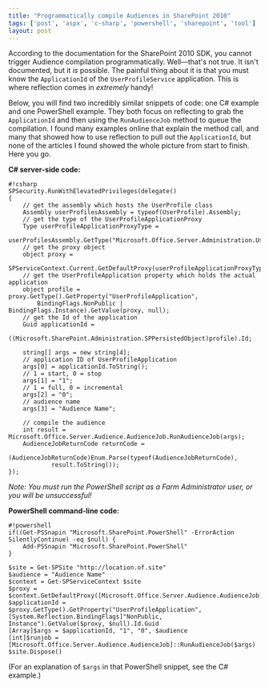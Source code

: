 ```yaml
---
title: "Programmatically compile Audiences in SharePoint 2010"
tags: ['post', 'aspx', 'c-sharp', 'powershell', 'sharepoint', 'tool']
layout: post
---
```


According to the documentation for the SharePoint 2010 SDK, you cannot
trigger Audience compilation programmatically. Well—that's not true. It
isn't documented, but it *is* possible. The painful thing about it is
that you must know the `ApplicationId` of the `UserProfileService`
application. This is where reflection comes in *extremely*
handy!<!--more-->

Below, you will find two incredibly similar snippets of code: one C#
example and one PowerShell example. They both focus on reflecting to
grab the `ApplicationId` and then using the `RunAudienceJob` method to
queue the compilation. I found many examples online that explain the
method call, and many that showed how to use reflection to pull out the
`ApplicationId`, but none of the articles I found showed the whole
picture from start to finish. Here you go.

**C# server-side code:**

    #!csharp
    SPSecurity.RunWithElevatedPrivileges(delegate()
    {
        // get the assembly which hosts the UserProfile class
        Assembly userProfilesAssembly = typeof(UserProfile).Assembly;
        // get the type of the UserProfileApplicationProxy
        Type userProfileApplicationProxyType =
            userProfilesAssembly.GetType("Microsoft.Office.Server.Administration.UserProfileApplicationProxy");
        // get the proxy object
        object proxy =
            SPServiceContext.Current.GetDefaultProxy(userProfileApplicationProxyType);
        // get the UserProfileApplication property which holds the actual application
        object profile = proxy.GetType().GetProperty("UserProfileApplication",
            BindingFlags.NonPublic | BindingFlags.Instance).GetValue(proxy, null);
        // get the Id of the application
        Guid applicationId =
            ((Microsoft.SharePoint.Administration.SPPersistedObject)profile).Id;

        string[] args = new string[4];
        // application ID of UserProfileApplication
        args[0] = applicationId.ToString();
        // 1 = start, 0 = stop
        args[1] = "1";
        // 1 = full, 0 = incremental
        args[2] = "0";
        // audience name
        args[3] = "Audience Name";

        // compile the audience
        int result = Microsoft.Office.Server.Audience.AudienceJob.RunAudienceJob(args);
        AudienceJobReturnCode returnCode =
            (AudienceJobReturnCode)Enum.Parse(typeof(AudienceJobReturnCode),
                result.ToString());
    });

*Note: You must run the PowerShell script as a Farm Administrator user,
or you will be unsuccessful!*

**PowerShell command-line code:**

    #!powershell
    if((Get-PSSnapin "Microsoft.SharePoint.PowerShell" -ErrorAction SilentlyContinue) -eq $null) {
        Add-PSSnapin "Microsoft.SharePoint.PowerShell"
    }

    $site = Get-SPSite "http://location.of.site"
    $audience = "Audience Name"
    $context = Get-SPServiceContext $site
    $proxy = $context.GetDefaultProxy([Microsoft.Office.Server.Audience.AudienceJob].Assembly.GetType("Microsoft.Office.Server.Administration.UserProfileApplicationProxy"))
    $applicationId = $proxy.GetType().GetProperty("UserProfileApplication", [System.Reflection.BindingFlags]"NonPublic, Instance").GetValue($proxy, $null).Id.Guid
    [Array]$args = $applicationId, "1", "0", $audience
    [int]$runjob = [Microsoft.Office.Server.Audience.AudienceJob]::RunAudienceJob($args)
    $site.Dispose()

(For an explanation of `$args` in that PowerShell snippet, see the C#
example.)
